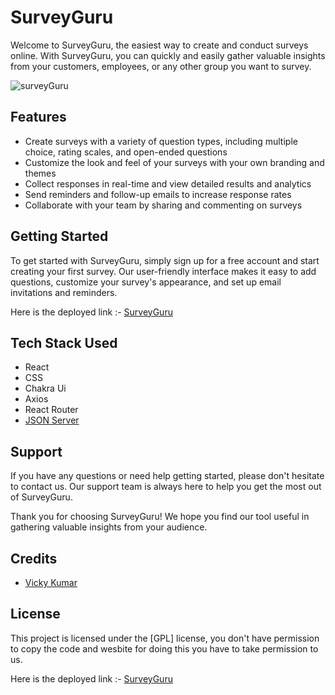 # SurveyGuru
Welcome to SurveyGuru, the easiest way to create and conduct surveys online. With SurveyGuru, you can quickly and easily gather valuable insights from your customers, employees, or any other group you want to survey.

![surveyGuru](https://user-images.githubusercontent.com/110033953/208283663-ca9ee87d-bda5-4dd5-82dc-656f159f561a.png)


## Features
* Create surveys with a variety of question types, including multiple choice, rating scales, and open-ended questions
* Customize the look and feel of your surveys with your own branding and themes
* Collect responses in real-time and view detailed results and analytics
* Send reminders and follow-up emails to increase response rates
* Collaborate with your team by sharing and commenting on surveys

## Getting Started
To get started with SurveyGuru, simply sign up for a free account and start creating your first survey. Our user-friendly interface makes it easy to add questions, customize your survey's appearance, and set up email invitations and reminders.

Here is the deployed link :- [SurveyGuru](https://surveyguru.netlify.app/)

## Tech Stack Used
* React
* CSS
* Chakra Ui
* Axios
* React Router 
* [JSON Server](https://surveyguru-mockserver.onrender.com/api/enquires)

## Support
If you have any questions or need help getting started, please don't hesitate to contact us. Our support team is always here to help you get the most out of SurveyGuru.

Thank you for choosing SurveyGuru! We hope you find our tool useful in gathering valuable insights from your audience.

## Credits
- [Vicky Kumar](https://github.com/vicky-masai)

## License
This project is licensed under the [GPL] license, you don't have permission to copy the code and wesbite for doing this you have to take permission to us.

Here is the deployed link :- [SurveyGuru](https://surveyguru.netlify.app/)
